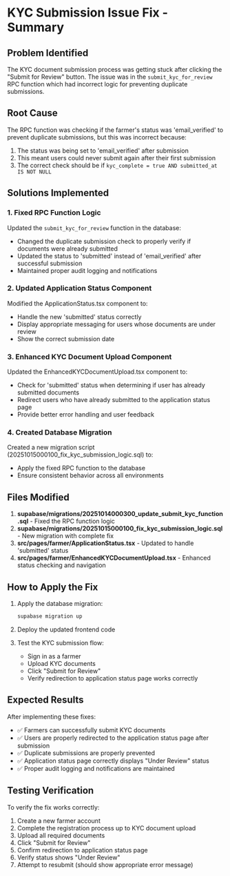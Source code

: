 # KYC Submission Issue Fix - Summary

## Problem Identified

The KYC document submission process was getting stuck after clicking the "Submit for Review" button. The issue was in the `submit_kyc_for_review` RPC function which had incorrect logic for preventing duplicate submissions.

## Root Cause

The RPC function was checking if the farmer's status was 'email_verified' to prevent duplicate submissions, but this was incorrect because:
1. The status was being set to 'email_verified' after submission
2. This meant users could never submit again after their first submission
3. The correct check should be if `kyc_complete = true AND submitted_at IS NOT NULL`

## Solutions Implemented

### 1. Fixed RPC Function Logic

Updated the `submit_kyc_for_review` function in the database:
- Changed the duplicate submission check to properly verify if documents were already submitted
- Updated the status to 'submitted' instead of 'email_verified' after successful submission
- Maintained proper audit logging and notifications

### 2. Updated Application Status Component

Modified the ApplicationStatus.tsx component to:
- Handle the new 'submitted' status correctly
- Display appropriate messaging for users whose documents are under review
- Show the correct submission date

### 3. Enhanced KYC Document Upload Component

Updated the EnhancedKYCDocumentUpload.tsx component to:
- Check for 'submitted' status when determining if user has already submitted documents
- Redirect users who have already submitted to the application status page
- Provide better error handling and user feedback

### 4. Created Database Migration

Created a new migration script (20251015000100_fix_kyc_submission_logic.sql) to:
- Apply the fixed RPC function to the database
- Ensure consistent behavior across all environments

## Files Modified

1. **supabase/migrations/20251014000300_update_submit_kyc_function.sql** - Fixed the RPC function logic
2. **supabase/migrations/20251015000100_fix_kyc_submission_logic.sql** - New migration with complete fix
3. **src/pages/farmer/ApplicationStatus.tsx** - Updated to handle 'submitted' status
4. **src/pages/farmer/EnhancedKYCDocumentUpload.tsx** - Enhanced status checking and navigation

## How to Apply the Fix

1. Apply the database migration:
   ```bash
   supabase migration up
   ```

2. Deploy the updated frontend code

3. Test the KYC submission flow:
   - Sign in as a farmer
   - Upload KYC documents
   - Click "Submit for Review"
   - Verify redirection to application status page works correctly

## Expected Results

After implementing these fixes:
- ✅ Farmers can successfully submit KYC documents
- ✅ Users are properly redirected to the application status page after submission
- ✅ Duplicate submissions are properly prevented
- ✅ Application status page correctly displays "Under Review" status
- ✅ Proper audit logging and notifications are maintained

## Testing Verification

To verify the fix works correctly:

1. Create a new farmer account
2. Complete the registration process up to KYC document upload
3. Upload all required documents
4. Click "Submit for Review"
5. Confirm redirection to application status page
6. Verify status shows "Under Review"
7. Attempt to resubmit (should show appropriate error message)